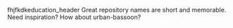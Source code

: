 fhjfkdkeducation_header
Great repository names are short and memorable. Need inspiration? How about urban-bassoon?
